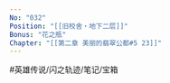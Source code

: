 ```yaml
---
No: "032"
Position: "[[旧校舍‧地下二层]]"
Bonus: "花之瓶"
Chapter: "[[第二章 美丽的翡翠公都#5 23]]"
---
```


#英雄传说/闪之轨迹/笔记/宝箱